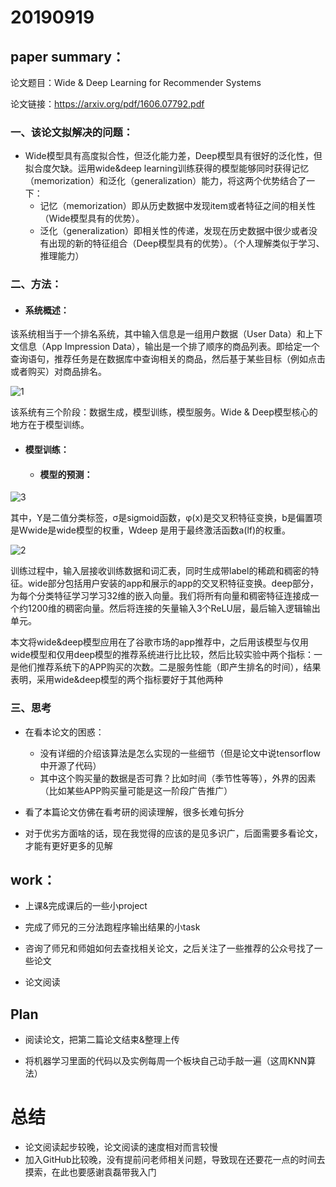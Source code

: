 # 20190919

## paper summary：

论文题目：Wide & Deep Learning for Recommender Systems

论文链接：https://arxiv.org/pdf/1606.07792.pdf

### 一、该论文拟解决的问题：

- Wide模型具有高度拟合性，但泛化能力差，Deep模型具有很好的泛化性，但拟合度欠缺。运用wide&deep learning训练获得的模型能够同时获得记忆（memorization）和泛化（generalization）能力，将这两个优势结合了一下：
  - 记忆（memorization）即从历史数据中发现item或者特征之间的相关性（Wide模型具有的优势）。
  - 泛化（generalization）即相关性的传递，发现在历史数据中很少或者没有出现的新的特征组合（Deep模型具有的优势）。（个人理解类似于学习、推理能力）

### 二、方法：

- #### 系统概述：

该系统相当于一个排名系统，其中输入信息是一组用户数据（User Data）和上下文信息（App Impression Data），输出是一个排了顺序的商品列表。即给定一个查询语句，推荐任务是在数据库中查询相关的商品，然后基于某些目标（例如点击或者购买）对商品排名。

![1](../image/1.png)

该系统有三个阶段：数据生成，模型训练，模型服务。Wide & Deep模型核心的地方在于模型训练。

- #### 模型训练：

  - #### 模型的预测：

![3](../image/3.png)

其中，Y是二值分类标签，σ是sigmoid函数，φ(x)是交叉积特征变换，b是偏置项  是Wwide是wide模型的权重，Wdeep 是用于最终激活函数a(lf)的权重。

![2](../image/2.png)


训练过程中，输入层接收训练数据和词汇表，同时生成带label的稀疏和稠密的特征。wide部分包括用户安装的app和展示的app的交叉积特征变换。deep部分，为每个分类特征学习学习32维的嵌入向量。我们将所有向量和稠密特征连接成一个约1200维的稠密向量。然后将连接的矢量输入3个ReLU层，最后输入逻辑输出单元。

本文将wide&deep模型应用在了谷歌市场的app推荐中，之后用该模型与仅用wide模型和仅用deep模型的推荐系统进行比比较，然后比较实验中两个指标：一是他们推荐系统下的APP购买的次数。二是服务性能（即产生排名的时间），结果表明，采用wide&deep模型的两个指标要好于其他两种

### 三、思考

- 在看本论文的困惑：
  - 没有详细的介绍该算法是怎么实现的一些细节（但是论文中说tensorflow中开源了代码）
  - 其中这个购买量的数据是否可靠？比如时间（季节性等等），外界的因素（比如某些APP购买量可能是这一阶段广告推广）

- 看了本篇论文仿佛在看考研的阅读理解，很多长难句拆分

- 对于优劣方面啥的话，现在我觉得的应该的是见多识广，后面需要多看论文，才能有更好更多的见解



## work：

- 上课&完成课后的一些小project

- 完成了师兄的三分法跑程序输出结果的小task

- 咨询了师兄和师姐如何去查找相关论文，之后关注了一些推荐的公众号找了一些论文

- 论文阅读

  

## Plan

- 阅读论文，把第二篇论文结束&整理上传

- 将机器学习里面的代码以及实例每周一个板块自己动手敲一遍（这周KNN算法）

  

# 总结

- 论文阅读起步较晚，论文阅读的速度相对而言较慢
- 加入GitHub比较晚，没有提前问老师相关问题，导致现在还要花一点的时间去摸索，在此也要感谢袁磊带我入门
